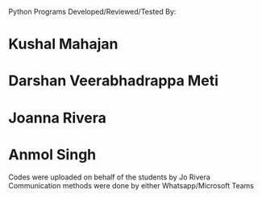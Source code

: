 Python Programs Developed/Reviewed/Tested By:

# Kushal Mahajan
# Darshan Veerabhadrappa Meti
# Joanna Rivera
# Anmol Singh

Codes were uploaded on behalf of the students by Jo Rivera
Communication methods were done by either Whatsapp/Microsoft Teams
